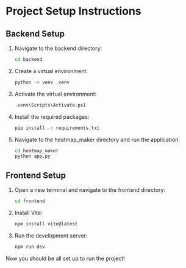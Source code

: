 # Project Setup Instructions

## Backend Setup

1. Navigate to the backend directory:
   ```bash
   cd backend
   ```

2. Create a virtual environment:
   ```bash
   python -m venv .venv
   ```

3. Activate the virtual environment:
   ```bash
   .venv\Scripts\Activate.ps1
   ```

4. Install the required packages:
   ```bash
   pip install -r requirements.txt
   ```

5. Navigate to the heatmap_maker directory and run the application:
   ```bash
   cd heatmap_maker
   python app.py
   ```

## Frontend Setup

1. Open a new terminal and navigate to the frontend directory:
   ```bash
   cd frontend
   ```

2. Install Vite:
   ```bash
   npm install vite@latest
   ```

3. Run the development server:
   ```bash
   npm run dev
   ```

Now you should be all set up to run the project!